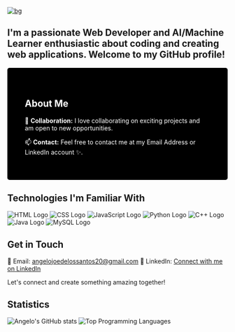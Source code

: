 [![bg][banner]][website]

[banner]: https://img.shields.io/badge/-Hi%20there,%20I'm%20Angelo%20Joe!%20👋-000000?style=for-the-badge&labelColor=000000&logo=none&logoColor=white&color=black&labelWidth=1000%
[website]: #

## I'm a passionate Web Developer and AI/Machine Learner enthusiastic about coding and creating web applications. Welcome to my GitHub profile!

<div style="background-color: black; color: white; padding: 40px; border-radius: 5px;">

## About Me
💞 **Collaboration:** I love collaborating on exciting projects and am open to new opportunities.

📫 **Contact:** Feel free to contact me at my Email Address or LinkedIn account ✨.

</div>

## Technologies I'm Familiar With
![HTML Logo](https://img.icons8.com/color/48/000000/html-5--v1.png) ![CSS Logo](https://img.icons8.com/color/48/000000/css3.png) ![JavaScript Logo](https://img.icons8.com/color/48/000000/javascript--v1.png) ![Python Logo](https://img.icons8.com/color/48/000000/python--v1.png) ![C++ Logo](https://img.icons8.com/color/48/000000/c-plus-plus-logo--v2.png) ![Java Logo](https://img.icons8.com/color/48/000000/java-coffee-cup-logo--v1.png) ![MySQL Logo](https://img.icons8.com/ios-filled/50/000000/mysql-logo.png)


## **Get in Touch**
📧 Email: angelojoedelossantos20@gmail.com
🔗 LinkedIn: [Connect with me on LinkedIn](https://www.linkedin.com/in/angelo-joe-delos-santos-535627283/)

Let's connect and create something amazing together!

## Statistics
![Angelo's GitHub stats](https://github-readme-stats.vercel.app/api?username=angelojoe20&theme=dark&show_icons=true)
![Top Programming Languages](https://github-readme-stats.vercel.app/api/top-langs/?username=angelojoe20&layout=compact&theme=dark&show_icons=true)
